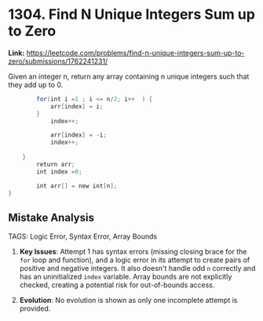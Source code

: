 # 1304. Find N Unique Integers Sum up to Zero

**Link:** https://leetcode.com/problems/find-n-unique-integers-sum-up-to-zero/submissions/1762241231/

Given an integer n, return any array containing n unique integers such that they add up to 0.

```java
        for(int i =1 ; i <= n/2; i++  ) {
            arr[index] = i;
        }
            index++;

            arr[index] = -i;
            index++;
        
    }
        return arr;
        int index =0;

        int arr[] = new int[n];
}
```

## Mistake Analysis

TAGS: Logic Error, Syntax Error, Array Bounds

1. **Key Issues**: Attempt 1 has syntax errors (missing closing brace for the `for` loop and function), and a logic error in its attempt to create pairs of positive and negative integers. It also doesn't handle odd `n` correctly and has an uninitialized `index` variable.  Array bounds are not explicitly checked, creating a potential risk for out-of-bounds access.

2. **Evolution**: No evolution is shown as only one incomplete attempt is provided.

